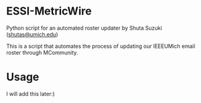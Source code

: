 # ESSI-MetricWire
Python script for an automated roster updater
by Shuta Suzuki (shutas@umich.edu)

This is a script that automates the process of updating our IEEEUMich email roster through MCommunity.

# Usage
I will add this later:)
